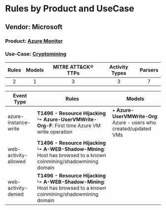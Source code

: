 Rules by Product and UseCase
============================
Vendor: Microsoft
-----------------
### Product: [Azure Monitor](../ds_microsoft_azure_monitor.md)
### Use-Case: [Cryptomining](../../../../UseCases/uc_cryptomining.md)

| Rules | Models | MITRE ATT&CK® TTPs | Activity Types | Parsers |
|:-----:|:------:|:------------------:|:--------------:|:-------:|
|   2   |   1    |         3          |       3        |    7    |

| Event Type    | Rules    | Models    |
| ---- | ---- | ---- |
| azure-instance-write | <b>T1496 - Resource Hijacking</b><br> ↳ <b>Azure-UserVMWrite-Org-F</b>: First time Azure VM write operation    |  • <b>Azure-UserVMWrite-Org</b>: Azure - users who created/updated VMs |
| web-activity-allowed | <b>T1496 - Resource Hijacking</b><br> ↳ <b>A-WEB-Shadow-Mining</b>: Host has browsed to a known coinmining/shadowmining domain |    |
| web-activity-denied  | <b>T1496 - Resource Hijacking</b><br> ↳ <b>A-WEB-Shadow-Mining</b>: Host has browsed to a known coinmining/shadowmining domain |    |